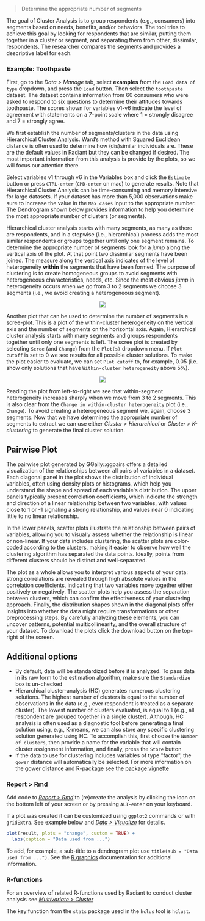 > Determine the appropriate number of segments

The goal of Cluster Analysis is to group respondents (e.g., consumers) into segments based on needs, benefits, and/or behaviors. The tool tries to achieve this goal by looking for respondents that are similar, putting them together in a cluster or segment, and separating them from other, dissimilar, respondents. The researcher compares the segments and provides a descriptive label for each.

### Example: Toothpaste

First, go to the _Data > Manage_ tab, select **examples** from the `Load data of type` dropdown, and press the `Load` button. Then select the `toothpaste` dataset. The dataset contains information from 60 consumers who were asked to respond to six questions to determine their attitudes towards toothpaste. The scores shown for variables v1-v6 indicate the level of agreement with statements on a 7-point scale where 1 = strongly disagree and 7 = strongly agree.

We first establish the number of segments/clusters in the data using Hierarchical Cluster Analysis. Ward’s method with Squared Euclidean distance is often used to determine how (dis)similar individuals are. These are the default values in Radiant but they can be changed if desired. The most important information from this analysis is provide by the plots, so we will focus our attention there.

Select variables v1 through v6 in the Variables box and click the `Estimate` button or press `CTRL-enter` (`CMD-enter` on mac) to generate results. Note that Hierarchical Cluster Analysis can be time-consuming and memory intensive for large datasets. If your dataset has more than 5,000 observations make sure to increase the value in the `Max cases` input to the appropriate number. The Dendrogram shown below provides information to help you determine the most appropriate number of clusters (or segments).

Hierarchical cluster analysis starts with many segments, as many as there are respondents, and in a stepwise (i.e., hierarchical) process adds the most similar respondents or groups together until only one segment remains. To determine the appropriate number of segments look for a _jump_ along the vertical axis of the plot. At that point two dissimilar segments have been joined. The measure along the vertical axis indicates of the level of heterogeneity **within** the segments that have been formed. The purpose of clustering is to create homogeneous groups to avoid segments with heterogeneous characteristics, needs, etc. Since the most obvious _jump_ in heterogeneity occurs when we go from 3 to 2 segments we choose 3 segments (i.e., we avoid creating a heterogeneous segment).

<p align="center"><img src="figures_multivariate/hclus_dendro.png"></p>

Another plot that can be used to determine the number of segments is a scree-plot. This is a plot of the within-cluster heterogeneity on the vertical axis and the number of segments on the horizontal axis. Again, Hierarchical cluster analysis starts with many segments and groups respondents together until only one segments is left. The scree plot is created by selecting `Scree` (and `Change`) from the `Plot(s)` dropdown menu. If `Plot cutoff` is set to 0 we see results for all possible cluster solutions. To make the plot easier to evaluate, we can set `Plot cutoff` to, for example, 0.05 (i.e. show only solutions that have `Within-cluster heterogeneity` above 5%).

<p align="center"><img src="figures_multivariate/hclus_scree.png"></p>

Reading the plot from left-to-right we see that within-segment heterogeneity increases sharply when we move from 3 to 2 segments. This is also clear from the `Change in within-cluster heterogeneity` plot (i.e., `Change`). To avoid creating a heterogeneous segment we, again, choose 3 segments. Now that we have determined the appropriate number of segments to extract we can use either _Cluster > Hierarchical_ or  _Cluster > K-clustering_ to generate the final cluster solution.

## Pairwise Plot

The pairwise plot generated by GGally::ggpairs offers a detailed visualization of the relationships between all pairs of variables in a dataset. Each diagonal panel in the plot shows the distribution of individual variables, often using density plots or histograms, which help you understand the shape and spread of each variable's distribution. The upper panels typically present correlation coefficients, which indicate the strength and direction of a linear relationship between two variables, with values close to 1 or -1 signaling a strong relationship, and values near 0 indicating little to no linear relationship.

In the lower panels, scatter plots illustrate the relationship between pairs of variables, allowing you to visually assess whether the relationship is linear or non-linear. If your data includes clustering, the scatter plots are color-coded according to the clusters, making it easier to observe how well the clustering algorithm has separated the data points. Ideally, points from different clusters should be distinct and well-separated.

The plot as a whole allows you to interpret various aspects of your data: strong correlations are revealed through high absolute values in the correlation coefficients, indicating that two variables move together either positively or negatively. The scatter plots help you assess the separation between clusters, which can confirm the effectiveness of your clustering approach. Finally, the distribution shapes shown in the diagonal plots offer insights into whether the data might require transformations or other preprocessing steps. By carefully analyzing these elements, you can uncover patterns, potential multicollinearity, and the overall structure of your dataset. 
To download the plots click the download button on the top-right of the screen.

## Additional options

* By default, data will be standardized before it is analyzed. To pass data in its raw form to the estimation algorithm, make sure the `Standardize` box is un-checked
* Hierarchical cluster-analysis (HC) generates numerous clustering solutions. The highest number of clusters is equal to the number of observations in the data (e.g., ever respondent is treated as a separate cluster). The lowest number of clusters evaluated, is equal to 1 (e.g., all respondent are grouped together in a single cluster). Although, HC analysis is often used as a diagnostic tool before generating a final solution using, e.g., K-means, we can also store any specific clustering solution generated using HC. To accomplish this, first choose the `Number of clusters`, then provide a name for the variable that will contain cluster assignment information, and finally, press the `Store` button
* If the data to use for clustering includes variables of type "factor", the `gower` distance will automatically be selected. For more information on the gower distance and R-package see the <a href="https://cran.r-project.org/web/packages/gower/vignettes/intro.pdf" target="_blank">package vignette</a>

### Report > Rmd

Add code to <a href="https://radiant-rstats.github.io/docs/data/report_rmd.html" target="_blank">_Report > Rmd_</a> to (re)create the analysis by clicking the <i title="report results" class="fa fa-edit"></i> icon on the bottom left of your screen or by pressing `ALT-enter` on your keyboard. 

If a plot was created it can be customized using `ggplot2` commands or with `gridExtra`. See example below and <a href="https://radiant-rstats.github.io/docs/data/visualize.html" target="_blank">_Data > Visualize_</a> for details.

```r
plot(result, plots = "change", custom = TRUE) + 
  labs(caption = "Data used from ...")
```

To add, for example, a sub-title to a dendrogram plot use `title(sub = "Data used from ...")`. See the <a href="https://cran.r-project.org/doc/manuals/R-intro.html#Low_002dlevel-plotting-commands" target="_blank">R graphics</a> documentation for additional information.

### R-functions

For an overview of related R-functions used by Radiant to conduct cluster analysis see <a href = "https://radiant-rstats.github.io/radiant.multivariate/reference/index.html#section-multivariate-cluster" target="_blank">_Multivariate > Cluster_</a>

The key function from the `stats` package used in the `hclus` tool is `hclust`. 
